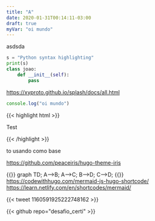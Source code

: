 ```yaml
---
title: "A"
date: 2020-01-31T00:14:11-03:00
draft: true
myVar: "oi mundo"
---
```


asdsda

```py
s = "Python syntax highlighting"
print(s)
class joao:
    def __init__(self):
        pass
```
https://xyproto.github.io/splash/docs/all.html
```js
console.log("oi mundo")
```
{{< highlight html >}}

<title>Example HTML5 Document</title>
Test

{{< /highlight >}}

to usando como base

https://github.com/peaceiris/hugo-theme-iris

{{<mermaid>}}
graph TD;
  A-->B;
  A-->C;
  B-->D;
  C-->D;
{{</mermaid>}}
https://codewithhugo.com/mermaid-js-hugo-shortcode/
https://learn.netlify.com/en/shortcodes/mermaid/


{{< tweet 1160591925222748162 >}}



{{< github repo="desafio_certi" >}}